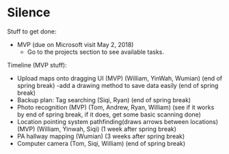 # Silence
Stuff to get done:
- MVP (due on Microsoft visit May 2, 2018)
  - Go to the projects section to see available tasks.

Timeline (MVP stuff):
- Upload maps onto dragging UI (MVP) (William, YinWah, Wumian) (end of spring break)
    -add a drawing method to save data easily (end of spring break)
- Backup plan: Tag searching (Siqi, Ryan) (end of spring break)
- Photo recognition (MVP) (Tom, Andrew, Ryan, William) (see if it works by end of spring break, if it does, get some basic scanning done)
- Location pointing system pathfinding(draws arrows between locations) (MVP) (William, Yinwah, Siqi) (1 week after spring break)
- PA hallway mapping (Wumian) (3 weeks after spring break)
- Computer camera (Tom, Siqi, William) (end of spring break)
